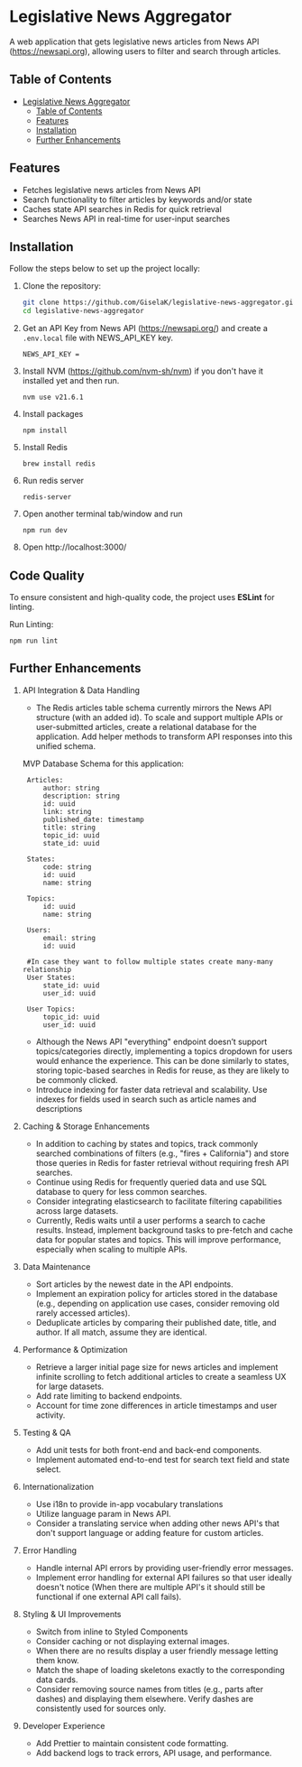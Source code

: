 # Legislative News Aggregator

A web application that gets legislative news articles from News API (https://newsapi.org), allowing users to filter and search through articles.

## Table of Contents

- [Legislative News Aggregator](#legislative-news-aggregator)
  - [Table of Contents](#table-of-contents)
  - [Features](#features)
  - [Installation](#installation)
  - [Further Enhancements](#further-enhancements)

## Features

- Fetches legislative news articles from News API
- Search functionality to filter articles by keywords and/or state
- Caches state API searches in Redis for quick retrieval
- Searches News API in real-time for user-input searches

## Installation

Follow the steps below to set up the project locally:
1. Clone the repository:

   ```bash
   git clone https://github.com/GiselaK/legislative-news-aggregator.git
   cd legislative-news-aggregator

2. Get an API Key from News API (https://newsapi.org/) and create a `.env.local` file with NEWS_API_KEY key.

    ```
    NEWS_API_KEY = 
3. Install NVM (https://github.com/nvm-sh/nvm) if you don't have it installed yet and then run.

    ```
    nvm use v21.6.1
4. Install packages

    ``` 
    npm install
5. Install Redis

    ```
    brew install redis
6. Run redis server

    ```
    redis-server
7. Open another terminal tab/window and run

    ```
    npm run dev
8. Open http://localhost:3000/

## Code Quality

To ensure consistent and high-quality code, the project uses **ESLint** for linting.

Run Linting:
   
    npm run lint

## Further Enhancements

1. API Integration & Data Handling
    - The Redis articles table schema currently mirrors the News API structure (with an added id). To scale and support multiple APIs or user-submitted articles, create a relational database for the application. Add helper methods to transform API responses into this unified schema.

   MVP Database Schema for this application:

        Articles:
            author: string
            description: string
            id: uuid
            link: string
            published_date: timestamp
            title: string
            topic_id: uuid
            state_id: uuid

        States:
            code: string
            id: uuid
            name: string

        Topics:
            id: uuid
            name: string

        Users:
            email: string
            id: uuid

        #In case they want to follow multiple states create many-many relationship 
        User States:
            state_id: uuid
            user_id: uuid

        User Topics:
            topic_id: uuid
            user_id: uuid


    - Although the News API "everything" endpoint doesn’t support topics/categories directly, implementing a topics dropdown for users would enhance the experience. This can be done similarly to states, storing topic-based searches in Redis for reuse, as they are likely to be commonly clicked.
    - Introduce indexing for faster data retrieval and scalability. Use indexes for fields used in search such as article names and descriptions

3. Caching & Storage Enhancements
    - In addition to caching by states and topics, track commonly searched combinations of filters (e.g., "fires + California") and store those queries in Redis for faster retrieval without requiring fresh API searches. 
    - Continue using Redis for frequently queried data and use SQL database to query for less common searches.
    - Consider integrating elasticsearch to facilitate filtering capabilities across large datasets. 
    - Currently, Redis waits until a user performs a search to cache results. Instead, implement background tasks to pre-fetch and cache data for popular states and topics. This will improve performance, especially when scaling to multiple APIs.

4. Data Maintenance
    - Sort articles by the newest date in the API endpoints.
    - Implement an expiration policy for articles stored in the database (e.g., depending on application use cases, consider removing old rarely accessed articles).
    - Deduplicate articles by comparing their published date, title, and author. If all match, assume they are identical.

5. Performance & Optimization
    - Retrieve a larger initial page size for news articles and implement infinite scrolling to fetch additional articles to create a seamless UX for large datasets.
    - Add rate limiting to backend endpoints.
    - Account for time zone differences in article timestamps and user activity.

6. Testing & QA
    - Add unit tests for both front-end and back-end components.
    - Implement automated end-to-end test for search text field and state select.

7. Internationalization
   - Use i18n to provide in-app vocabulary translations
   - Utilize language param in News API.
   - Consider a translating service when adding other news API's that don't support language or adding feature for custom articles.

8. Error Handling
   - Handle internal API errors by providing user-friendly error messages.
   - Implement error handling for external API failures so that user ideally doesn't notice (When there are multiple API's it should still be functional if one external API call fails).

9. Styling & UI Improvements
    - Switch from inline to Styled Components
    - Consider caching or not displaying external images.
    - When there are no results display a user friendly message letting them know.
    - Match the shape of loading skeletons exactly to the corresponding data cards.
    - Consider removing source names from titles (e.g., parts after dashes) and displaying them elsewhere. Verify dashes are consistently used for sources only.

10. Developer Experience
    - Add Prettier to maintain consistent code formatting.
    - Add backend logs to track errors, API usage, and performance.
